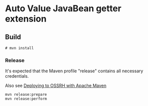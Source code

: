 # Auto Value JavaBean getter extension

## Build

```
# mvn install
```

### Release

It's expected that the Maven profile "release" contains all necessary credentials.

Also see [Deploying to OSSRH with Apache Maven](http://central.sonatype.org/pages/apache-maven.html)

```
mvn release:prepare
mvn release:perform
```
